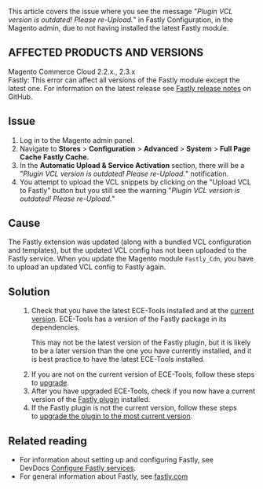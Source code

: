 This article covers the issue where you see the message "_Plugin VCL version is outdated! Please re-Upload._" in Fastly Configuration, in the Magento admin, due to not having installed the latest Fastly module.&nbsp;

## AFFECTED PRODUCTS AND VERSIONS

Magento Commerce Cloud 2.2.x., 2.3.x  
 Fastly: This&nbsp;error can affect all versions of the Fastly module except the latest one. For information on the latest release see&nbsp;<a href="https://github.com/fastly/fastly-magento2/releases" rel="noopener" target="_blank">Fastly release notes</a>&nbsp;on GitHub.

## Issue

1.   Log in to the Magento admin panel.
2.   Navigate to __Stores__ &gt; __Configuration__ &gt; __Advanced__ &gt; __System__ &gt; __Full Page Cache__&nbsp;__Fastly Cache.__
3.   In the __Automatic Upload &amp; Service Activation__ section, there will be a "_Plugin VCL version is outdated! Please re-Upload._" notification.
4.   You attempt to upload the VCL snippets by clicking on the "Upload VCL to Fastly" button but you still see the warning "_Plugin VCL version is outdated! Please re-Upload._"

## Cause

The Fastly extension was updated (along with a bundled VCL configuration and templates), but the updated VCL config has not been uploaded to the Fastly service. When you update the Magento module `` Fastly_Cdn ``, you have to upload an updated VCL config to Fastly again.

## Solution

<ol><ol>
<li>Check that you have the latest ECE-Tools installed and at the <a href="https://devdocs.magento.com/guides/v2.2/cloud/release-notes/cloud-tools.html" rel="noopener" target="_blank">current version</a>. ECE-Tools has a version of the Fastly package in its dependencies.
<p class="info">This may not be the latest version of the Fastly plugin, but it is likely to be a later version than the one you have currently installed, and it is best practice to have&nbsp;the latest ECE-Tools installed.</p>
</li>
<li>If you are not on the current version of ECE-Tools, follow these steps to <a href="https://devdocs.magento.com/guides/v2.2/cloud/project/ece-tools-update.html" rel="noopener" target="_blank">upgrade</a>.</li>
<li>After&nbsp;you have upgraded ECE-Tools, check if you now have a&nbsp;current version of the <a href="https://github.com/fastly/fastly-magento2/tree/master/etc/vcl_snippets" rel="noopener" target="_blank">Fastly plugin</a>&nbsp;installed.</li>
<li>If the Fastly plugin is not the current version, follow these steps to&nbsp;<a class="external-link" href="https://devdocs.magento.com/guides/v2.3/cloud/cdn/configure-fastly.html#upgrade" rel="nofollow noopener" target="_blank" title="Follow link">upgrade the plugin to the most current version</a>.</li>
</ol></ol>

## Related reading

*   For information about setting up and configuring Fastly, see DevDocs&nbsp;<a href="https://devdocs.magento.com/guides/v2.3/cloud/cdn/cloud-fastly.html" rel="noopener" target="_blank">Configure Fastly services</a>.
*   For general information about Fastly, see <a href="https://www.fastly.com/" rel="noopener" target="_blank">fastly.com</a>